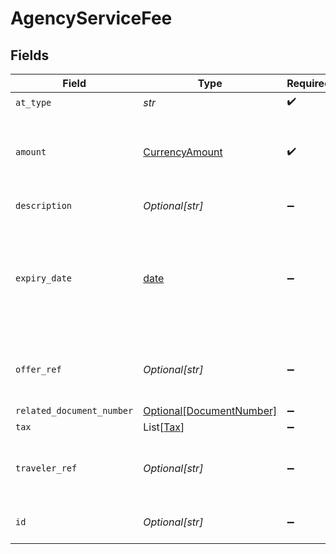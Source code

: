 # AgencyServiceFee


## Fields

| Field                                                                                                                                     | Type                                                                                                                                      | Required                                                                                                                                  | Description                                                                                                                               | Example                                                                                                                                   |
| ----------------------------------------------------------------------------------------------------------------------------------------- | ----------------------------------------------------------------------------------------------------------------------------------------- | ----------------------------------------------------------------------------------------------------------------------------------------- | ----------------------------------------------------------------------------------------------------------------------------------------- | ----------------------------------------------------------------------------------------------------------------------------------------- |
| `at_type`                                                                                                                                 | *str*                                                                                                                                     | :heavy_check_mark:                                                                                                                        | N/A                                                                                                                                       | AgencyServiceFee                                                                                                                          |
| `amount`                                                                                                                                  | [CurrencyAmount](../../models/shared/currencyamount.md)                                                                                   | :heavy_check_mark:                                                                                                                        | A monetary amount, up to 4 decimal places. Decimal place needs to be included.                                                            |                                                                                                                                           |
| `description`                                                                                                                             | *Optional[str]*                                                                                                                           | :heavy_minus_sign:                                                                                                                        | The description of the service fee                                                                                                        | Flight reservation service fee                                                                                                            |
| `expiry_date`                                                                                                                             | [date](https://docs.python.org/3/library/datetime.html#date-objects)                                                                      | :heavy_minus_sign:                                                                                                                        | The service fee expiry date. Once expiry date has been reached, the service fee information will only be stored in the ReservationReceipt |                                                                                                                                           |
| `offer_ref`                                                                                                                               | *Optional[str]*                                                                                                                           | :heavy_minus_sign:                                                                                                                        | Reference to an Offer within the Reservation that this service fee applies to                                                             |                                                                                                                                           |
| `related_document_number`                                                                                                                 | [Optional[DocumentNumber]](../../models/shared/documentnumber.md)                                                                         | :heavy_minus_sign:                                                                                                                        | N/A                                                                                                                                       |                                                                                                                                           |
| `tax`                                                                                                                                     | List[[Tax](../../models/shared/tax.md)]                                                                                                   | :heavy_minus_sign:                                                                                                                        | N/A                                                                                                                                       |                                                                                                                                           |
| `traveler_ref`                                                                                                                            | *Optional[str]*                                                                                                                           | :heavy_minus_sign:                                                                                                                        | Reference to a Traveler within the Reservation that this service fee applies to                                                           |                                                                                                                                           |
| `id`                                                                                                                                      | *Optional[str]*                                                                                                                           | :heavy_minus_sign:                                                                                                                        | Unique id for this object within a message                                                                                                | AgencyServiceFee_1                                                                                                                        |